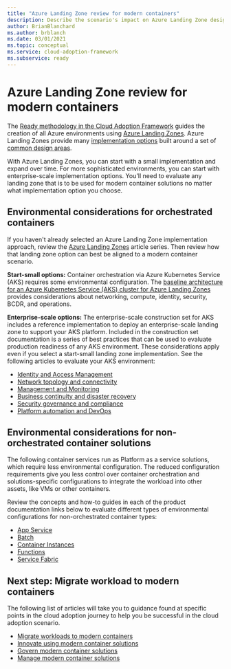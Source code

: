 ```yaml
---
title: "Azure Landing Zone review for modern containers"
description: Describe the scenario's impact on Azure Landing Zone design
author: BrianBlanchard
ms.author: brblanch
ms.date: 03/01/2021
ms.topic: conceptual
ms.service: cloud-adoption-framework
ms.subservice: ready
---
```


# Azure Landing Zone review for modern containers

The [Ready methodology in the Cloud Adoption Framework](../../ready/index.md) guides the creation of all Azure environments using [Azure Landing Zones](../../ready/landing-zone/index.md). Azure Landing Zones provide many [implementation options](../../ready/landing-zone/implementation-options.md) built around a set of [common design areas](../../ready/landing-zone/design-areas.md).

With Azure Landing Zones, you can start with a small implementation and expand over time. For more sophisticated environments, you can start with enterprise-scale implementation options. You'll need to evaluate any landing zone that is to be used for modern container solutions no matter what implementation option you choose.

## Environmental considerations for orchestrated containers

If you haven't already selected an Azure Landing Zone implementation approach, review the [Azure Landing Zones](../../ready/landing-zone/index.md) article series. Then review how that landing zone option can best be aligned to a modern container scenario.

**Start-small options:** Container orchestration via Azure Kubernetes Service (AKS) requires some environmental configuration. The [baseline architecture for an Azure Kubernetes Service (AKS) cluster for Azure Landing Zones](https://docs.microsoft.com/azure/architecture/reference-architectures/containers/aks/secure-baseline-aks?bc=%2fazure%2fcloud-adoption-framework%2f_bread%2ftoc.json&toc=%2fazure%2fcloud-adoption-framework%2ftoc.json) provides considerations about networking, compute, identity, security, BCDR, and operations.

**Enterprise-scale options:** The enterprise-scale construction set for AKS includes a reference implementation to deploy an enterprise-scale landing zone to support your AKS platform. Included in the construction set documentation is a series of best practices that can be used to evaluate production readiness of any AKS environment. These considerations apply even if you select a start-small landing zone implementation. See the following articles to evaluate your AKS environment:

- [Identity and Access Management](scenarios/aks/eslz-identity-and-access-management.md)
- [Network topology and connectivity](scenarios/aks/eslz-network-topology-and-connectivity.md)
- [Management and Monitoring](scenarios/aks/eslz-management-and-monitoring.md)
- [Business continuity and disaster recovery](scenarios/aks/eslz-business-continuity-and-disaster-recovery.md)
- [Security governance and compliance](scenarios/aks/eslz-security-governance-and-compliance.md)
- [Platform automation and DevOps](scenarios/aks/eslz-platform-automation-and-devops.md)

## Environmental considerations for non-orchestrated container solutions

The following container services run as Platform as a service solutions, which require less environmental configuration. The reduced configuration requirements give you less control over container orchestration and solutions-specific configurations to integrate the workload into other assets, like VMs or other containers.

Review the concepts and how-to guides in each of the product documentation links below to evaluate different types of environmental configurations for non-orchestrated container types:

- [App Service](/azure/app-service/)
- [Batch](/azure/batch/batch-technical-overview)
- [Container Instances](/azure/container-instances/container-instances-overview)
- [Functions](/azure/azure-functions/functions-overview)
- [Service Fabric](/azure/service-fabric/service-fabric-overview)

## Next step: Migrate workload to modern containers

The following list of articles will take you to guidance found at specific points in the cloud adoption journey to help you be successful in the cloud adoption scenario.

- [Migrate workloads to modern containers](./migrate.md)
- [Innovate using modern container solutions](https://docs.microsoft.com/azure/architecture/reference-architectures/containers/aks-start-here?bc=%2fazure%2fcloud-adoption-framework%2f_bread%2ftoc.json&toc=%2fazure%2fcloud-adoption-framework%2ftoc.json)
- [Govern modern container solutions](./govern.md)
- [Manage modern container solutions](./manage.md)
